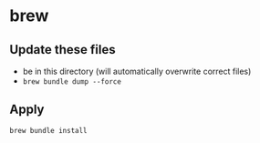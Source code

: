 # brew

## Update these files

* be in this directory (will automatically overwrite correct files)
* `brew bundle dump --force`

## Apply

`brew bundle install`
